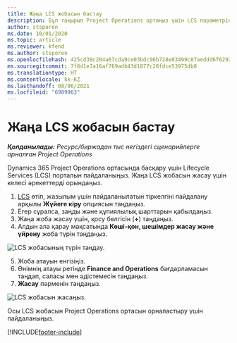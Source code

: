 ```yaml
---
title: Жаңа LCS жобасын бастау
description: Бұл тақырып Project Operations ортаңыз үшін LCS параметрінде жаңа жоба жасау туралы ақпарат береді.
author: stsporen
ms.date: 10/01/2020
ms.topic: article
ms.reviewer: kfend
ms.author: stsporen
ms.openlocfilehash: 425cd38c204a67cda9ce03bdc96b728e03499c87aeddd6f62924b57e16b21167
ms.sourcegitcommit: 7f8d1e7a16af769adb43d1877c28fdce53975db8
ms.translationtype: HT
ms.contentlocale: kk-KZ
ms.lasthandoff: 08/06/2021
ms.locfileid: "6989963"
---
```

# <a name="start-a-new-lcs-project"></a>Жаңа LCS жобасын бастау

_**Қолданылады:** Ресурс/биржадан тыс негіздегі сценарийлерге арналған Project Operations_

Dynamics 365 Project Operations ортасында басқару үшін Lifecycle Services (LCS) порталын пайдаланыңыз. Жаңа LCS жобасын жасау үшін келесі әрекеттерді орындаңыз.

1. [LCS](https://lcs.dynamics.com/Logon/Index) өтіп, жазылым үшін пайдаланылатын тіркелгіні пайдалану арқылы **Жүйеге кіру** опциясын таңдаңыз.
2. Егер сұралса, заңды және құпиялылық шарттарын қабылдаңыз.
3. Жаңа жоба жасау үшін, қосу белгісін (**+**) таңдаңыз.
4. Алдын ала қарау мақсатында **Көші-қон, шешімдер жасау және үйрену** жоба түрін таңдаңыз.

  ![LCS жобасының түрін таңдау.](./media/create-lcs-1.png)

5. Жоба атауын енгізіңіз. 
6. Өнімнің атауы ретінде **Finance and Operations** бағдарламасын таңдап, саласы мен әдістемесін таңдаңыз. 
7. **Жасау** пәрменін таңдаңыз.

![LCS жобасын жасаңыз.](./media/create-lcs-2.png)

Осы LCS жобасын Project Operations ортасын орналастыру үшін пайдаланыңыз.



[!INCLUDE[footer-include](../includes/footer-banner.md)]
